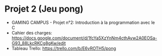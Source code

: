 # Projet 2 (Jeu pong)
- GAMING CAMPUS -
Projet n°2: Introduction à la programmation avec le C
- Cahier des charges: https://docs.google.com/document/d/1fcYa5XzYnNm4cthAyw2A0EOSa-G93_88LkcRKCg8gKw/edit
- Tableau Trello: https://trello.com/b/E6vROTH5/pong
